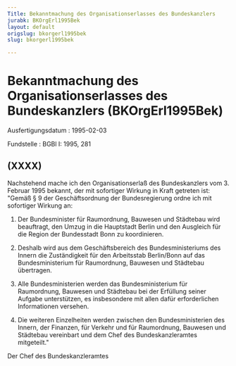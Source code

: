 ```yaml
---
Title: Bekanntmachung des Organisationserlasses des Bundeskanzlers
jurabk: BKOrgErl1995Bek
layout: default
origslug: bkorgerl1995bek
slug: bkorgerl1995bek

---
```


# Bekanntmachung des Organisationserlasses des Bundeskanzlers (BKOrgErl1995Bek)

Ausfertigungsdatum
:   1995-02-03

Fundstelle
:   BGBl I: 1995, 281



## (XXXX)

Nachstehend mache ich den Organisationserlaß des Bundeskanzlers vom 3.
Februar 1995 bekannt, der mit sofortiger Wirkung in Kraft getreten
ist:
"Gemäß § 9 der Geschäftsordnung der Bundesregierung ordne ich mit
sofortiger Wirkung an:

1.  Der Bundesminister für Raumordnung, Bauwesen und Städtebau wird
    beauftragt, den Umzug in die Hauptstadt Berlin und den Ausgleich für
    die Region der Bundesstadt Bonn zu koordinieren.


2.  Deshalb wird aus dem Geschäftsbereich des Bundesministeriums des
    Innern die Zuständigkeit für den Arbeitsstab Berlin/Bonn auf das
    Bundesministerium für Raumordnung, Bauwesen und Städtebau übertragen.


3.  Alle Bundesministerien werden das Bundesministerium für Raumordnung,
    Bauwesen und Städtebau bei der Erfüllung seiner Aufgabe unterstützen,
    es insbesondere mit allen dafür erforderlichen Informationen versehen.


4.  Die weiteren Einzelheiten werden zwischen den Bundesministerien des
    Innern, der Finanzen, für Verkehr und für Raumordnung, Bauwesen und
    Städtebau vereinbart und dem Chef des Bundeskanzleramtes mitgeteilt."



Der Chef des Bundeskanzleramtes

